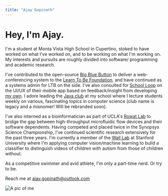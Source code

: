 ```yaml
---
title: "Ajay Gopinath"
---
```

Hey, I'm Ajay.
==============
I'm a student at Monta Vista High School in Cupertino, stoked to have worked on what I've worked on, and to be working on what I'm working on. My interests and pursuits are roughly divided into software/ programming and academic research. 

I've contributed to the open-source [Big Blue Button](http://bigbluebutton.org/) to deliver a web-conferencing system to the [Learn To Be Foundation](http://www.learntobe.org/), and have continued as a systems admin for LTB on the side. I've also consulted for [School Loop](http://www.schoolloop.com/) on the UI/UX of their mobile app based on feedback/insight from developing [my own](https://play.google.com/store/apps/details?id=com.cyanojay.looped). I adore leading the [Java club](http://www.mvjavaclub.com/) at my school where I lecture students weekly on various, fascinating topics in computer science (club name is legacy and a misnomer! Will be rebranded soon).

I've also interned as a bioinformatician as part of UCLA's [Rowat Lab](https://www.ibp.ucla.edu/research/rowat/RowatLab.html) to bridge the gap between high-throughput microfluidic flow devices and their software dependents. Having competed and placed twice in the Synopsys Science Championship, I've continued scientific research extensively for the past three years. I'm currently a member of the [Wall Lab](http://wall-lab.stanford.edu/) at Stanford University where I'm applying computer vision/machine learning to build a classifier to distinguish videos of children with autism from those of children without.

As a competitive swimmer and avid athlete, I'm only a part-time nerd. Or try to be.

Reach me at [ajay.gopinath@outlook.com](mailto:ajay.gopinath@outlook.com)

![A pic of me]({{site.url}}/assets/Profile.jpg)